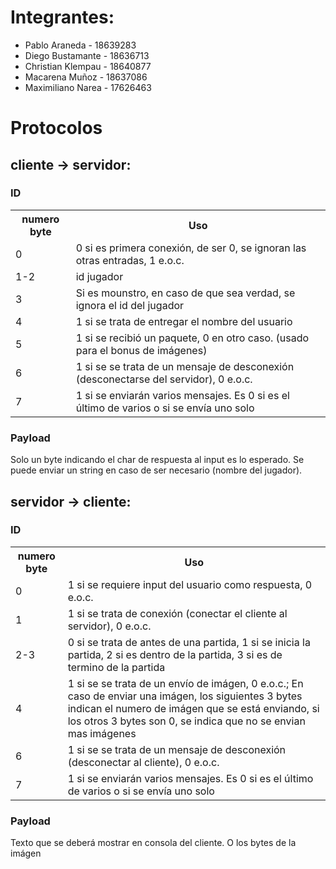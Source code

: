 # Integrantes:

- Pablo Araneda - 18639283
- Diego Bustamante - 18636713
- Christian Klempau - 18640877
- Macarena Muñoz - 18637086
- Maximiliano Narea - 17626463


# Protocolos
## cliente -> servidor:
### ID
<table>
<tr>
<th>numero byte</th>
<th>Uso</th>
</tr>

<tr>
<td>0</td>
<td>0 si es primera conexión, de ser 0, se ignoran las otras entradas, 1 e.o.c.</td>
</tr>

<tr>
<td>1-2</td>
<td>id jugador</td>
</tr>

<tr>
<td>3</td>
<td>Si es mounstro, en caso de que sea verdad, se ignora el id del jugador</td>
</tr>

<tr>
<td>4</td>
<td>1 si se trata de entregar el nombre del usuario</td>
</tr>

<tr>
<td>5</td>
<td>1 si se recibió un paquete, 0 en otro caso. (usado para el bonus de imágenes) </td>
</tr>


<tr>
<td>6</td>
<td>1 si se se trata de un mensaje de desconexión (desconectarse del servidor), 0 e.o.c.</td>
</tr>


<tr>
<td>7</td>
<td>1 si se enviarán varios mensajes. Es 0 si es el último de varios o si se envía uno solo</td>
</tr>
</table>

### Payload
Solo un byte indicando el char de respuesta al input es lo esperado. Se puede enviar un string en caso de ser necesario (nombre del jugador).

## servidor -> cliente:
### ID
<table>
<tr>
<th>numero byte</th>
<th>Uso</th>
</tr>

<tr>
<td>0</td>
<td>1 si se requiere input del usuario como respuesta, 0 e.o.c.</td>
</tr>

<tr>
<td>1</td>
<td>1 si se trata de conexión (conectar el cliente al servidor), 0 e.o.c.</td>
</tr>

<tr>
<td>2-3</td>
<td>0 si se trata de antes de una partida, 1 si se inicia la partida, 2 si es dentro de la partida, 3 si es de termino de la partida</td>
</tr>

<tr>
<td>4</td>
<td>1 si se se trata de un envío de imágen, 0 e.o.c.; En caso de enviar una imágen, los siguientes 3 bytes indican el numero de imágen que se está enviando, si los otros 3 bytes son 0, se indica que no se envian mas imágenes</td>
</tr>


<tr>
<td>6</td>
<td>1 si se se trata de un mensaje de desconexión (desconectar al cliente), 0 e.o.c.</td>
</tr>

<tr>
<td>7</td>
<td>1 si se enviarán varios mensajes. Es 0 si es el último de varios o si se envía uno solo</td>
</tr>
</table>

### Payload
Texto que se deberá mostrar en consola del cliente. O los bytes de la imágen